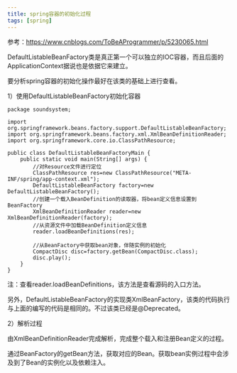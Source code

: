 ```yaml
---
title: spring容器的初始化过程
tags: [spring]
---
```


参考：https://www.cnblogs.com/ToBeAProgrammer/p/5230065.html

DefaultListableBeanFactory类是真正第一个可以独立的IOC容器，而且后面的ApplicationContext据说也是依据它来建立。

要分析spring容器的初始化操作最好在该类的基础上进行查看。

1）使用DefaultListableBeanFactory初始化容器

```
package soundsystem;

import org.springframework.beans.factory.support.DefaultListableBeanFactory;
import org.springframework.beans.factory.xml.XmlBeanDefinitionReader;
import org.springframework.core.io.ClassPathResource;

public class DefaultListableBeanFactoryMain {
    public static void main(String[] args) {
        //对Resource文件进行定位
        ClassPathResource res=new ClassPathResource("META-INF/spring/app-context.xml");
        DefaultListableBeanFactory factory=new DefaultListableBeanFactory();
        //创建一个载入BeanDefinition的读取器，将bean定义信息设置到BeanFactory
        XmlBeanDefinitionReader reader=new XmlBeanDefinitionReader(factory);
        //从资源文件中加载BeanDefinition定义信息
        reader.loadBeanDefinitions(res);
        
        //从BeanFactory中获取bean对象，伴随实例的初始化
        CompactDisc disc=factory.getBean(CompactDisc.class);
        disc.play();
    }
}
```

注：查看reader.loadBeanDefinitions，该方法是查看源码的入口方法。

另外，DefaultListableBeanFactory的实现类XmlBeanFactory，该类的代码执行与上面的编写的代码是相同的。不过该类已经是@Deprecated。

2）解析过程

由XmlBeanDefinitionReader完成解析，完成整个载入和注册Bean定义的过程。

通过BeanFactory的getBean方法，获取对应的Bean。获取bean实例过程中会涉及到了Bean的实例化以及依赖注入。


